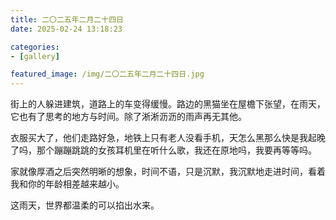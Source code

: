 ```yaml
---
title: 二〇二五年二月二十四日
date: 2025-02-24 13:18:23

categories:
- [gallery]

featured_image: /img/二〇二五年二月二十四日.jpg
---
```


街上的人躲进建筑，道路上的车变得缓慢。路边的黑猫坐在屋檐下张望，在雨天，它也有了思考的地方与时间。除了淅淅沥沥的雨声再无其他。

衣服买大了，他们走路好急，地铁上只有老人没看手机，天怎么黑那么快是我起晚了吗，那个蹦蹦跳跳的女孩耳机里在听什么歌，我还在原地吗，我要再等等吗。

家就像厚酒之后突然明晰的想象，时间不语，只是沉默，我沉默地走进时间，看着我和你的年龄相差越来越小。

这雨天，世界都温柔的可以掐出水来。
